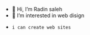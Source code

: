 - 👋 Hi, I’m Radin saleh
- 👀 I’m interested in web disign
-     i can create web sites 

<!---
radweb2021/radweb2021 is a ✨ special ✨ repository because its `README.md` (this file) appears on your GitHub profile.
You can click the Preview link to take a look at your changes.
--->
